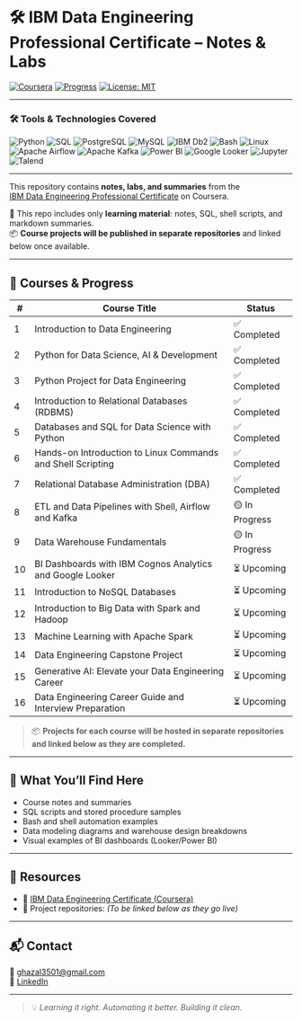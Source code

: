 # 🛠 IBM Data Engineering Professional Certificate – Notes & Labs

[![Coursera](https://img.shields.io/badge/Coursera-IBM%20Data%20Engineering-blue?logo=coursera)](https://www.coursera.org/professional-certificates/ibm-data-engineer)
[![Progress](https://img.shields.io/badge/Status-In%20Progress-yellow)](#)
[![License: MIT](https://img.shields.io/badge/License-MIT-green.svg)](https://opensource.org/licenses/MIT)

---

### 🛠️ Tools & Technologies Covered

![Python](https://img.shields.io/badge/Python-3776AB?style=flat&logo=python&logoColor=white)
![SQL](https://img.shields.io/badge/SQL-4479A1?style=flat&logo=postgresql&logoColor=white)
![PostgreSQL](https://img.shields.io/badge/PostgreSQL-336791?style=flat&logo=postgresql&logoColor=white)
![MySQL](https://img.shields.io/badge/MySQL-005C84?style=flat&logo=mysql&logoColor=white)
![IBM Db2](https://img.shields.io/badge/IBM%20Db2-5895CC?style=flat)
![Bash](https://img.shields.io/badge/Bash-121011?style=flat&logo=gnu-bash&logoColor=white)
![Linux](https://img.shields.io/badge/Linux-FCC624?style=flat&logo=linux&logoColor=black)
![Apache Airflow](https://img.shields.io/badge/Airflow-017CEE?style=flat&logo=apache-airflow&logoColor=white)
![Apache Kafka](https://img.shields.io/badge/Kafka-231F20?style=flat&logo=apachekafka&logoColor=white)
![Power BI](https://img.shields.io/badge/Power%20BI-F2C811?style=flat&logo=powerbi&logoColor=black)
![Google Looker](https://img.shields.io/badge/Looker-4285F4?style=flat&logo=looker&logoColor=white)
![Jupyter](https://img.shields.io/badge/Jupyter-F37626?style=flat&logo=jupyter&logoColor=white)
![Talend](https://img.shields.io/badge/Talend-1D3557?style=flat)

---

This repository contains **notes, labs, and summaries** from the  
[IBM Data Engineering Professional Certificate](https://www.coursera.org/professional-certificates/ibm-data-engineer) on Coursera.

📁 This repo includes only **learning material**: notes, SQL, shell scripts, and markdown summaries.  
📦 **Course projects will be published in separate repositories** and linked below once available.

---

## 📘 Courses & Progress

| #  | Course Title                                                                                         | Status        |
|----|------------------------------------------------------------------------------------------------------|---------------|
| 1  | Introduction to Data Engineering                                                                     | ✅ Completed   |
| 2  | Python for Data Science, AI & Development                                                             | ✅ Completed   |
| 3  | Python Project for Data Engineering                                                                   | ✅ Completed   |
| 4  | Introduction to Relational Databases (RDBMS)                                                          | ✅ Completed   |
| 5  | Databases and SQL for Data Science with Python                                                        | ✅ Completed   |
| 6  | Hands-on Introduction to Linux Commands and Shell Scripting                                           | ✅ Completed   |
| 7  | Relational Database Administration (DBA)                                                              | ✅ Completed   |
| 8  | ETL and Data Pipelines with Shell, Airflow and Kafka                                                  | 🟡 In Progress |
| 9  | Data Warehouse Fundamentals                                                                           | 🟡 In Progress |
| 10 | BI Dashboards with IBM Cognos Analytics and Google Looker                                             | ⏳ Upcoming    |
| 11 | Introduction to NoSQL Databases                                                                       | ⏳ Upcoming    |
| 12 | Introduction to Big Data with Spark and Hadoop                                                        | ⏳ Upcoming    |
| 13 | Machine Learning with Apache Spark                                                                    | ⏳ Upcoming    |
| 14 | Data Engineering Capstone Project                                                                     | ⏳ Upcoming    |
| 15 | Generative AI: Elevate your Data Engineering Career                                                   | ⏳ Upcoming    |
| 16 | Data Engineering Career Guide and Interview Preparation                                               | ⏳ Upcoming    |

> 📦 **Projects for each course will be hosted in separate repositories and linked below as they are completed.**

---

## 🧠 What You’ll Find Here

- Course notes and summaries  
- SQL scripts and stored procedure samples  
- Bash and shell automation examples  
- Data modeling diagrams and warehouse design breakdowns  
- Visual examples of BI dashboards (Looker/Power BI)

---

## 🔗 Resources

- 📘 [IBM Data Engineering Certificate (Coursera)](https://www.coursera.org/professional-certificates/ibm-data-engineer)  
- 📁 Project repositories: *(To be linked below as they go live)*

---

## 📬 Contact

📧 [ghazal3501@gmail.com](mailto:ghazal3501@gmail.com)  
🔗 [LinkedIn](https://linkedin.com/in/ghazaleashar)

---

> 💡 *Learning it right. Automating it better. Building it clean.*
